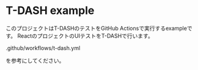 # T-DASH example

このプロジェクトはT-DASHのテストをGitHub Actionsで実行するexampleです。
ReactのプロジェクトのUIテストをT-DASHで行います。

.github/workflows/t-dash.yml

を参考にしてください。